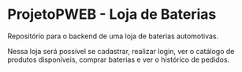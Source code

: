 # ProjetoPWEB - Loja de Baterias

Repositório para o backend de uma loja de baterias automotivas. 

Nessa loja será possível se cadastrar, realizar login, ver o catálogo de produtos disponíveis, comprar baterias e ver o histórico de pedidos.
